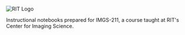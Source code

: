 
![RIT Logo]([http://url/to/img.png](https://www.rit.edu/brandportal/sites/rit.edu.brandportal/files/inline-images/RIT__RGB_vert_k_0.png))

Instructional notebooks prepared for IMGS-211, a course taught at RIT's Center for Imaging Science.
